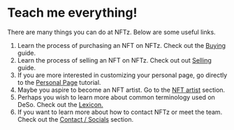 # Teach me everything!

There are many things you can do at NFTz. Below are some useful links.&#x20;

1. Learn the process of purchasing an NFT on NFTz. Check out the [Buying](../../nft/buying-nft-intro/) guide.
2. Learn the process of selling an NFT on NFTz. Check out out [Selling](../../nft/selling-nft-intro/) guide.
3. If you are more interested in customizing your personal page, go directly to the [Personal Page](../../creator-zone/creator-zone-intro/) tutorial.
4. Maybe you aspire to become an NFT artist. Go to the [NFT artist](../../nft-artist/how-to-become-an-nft-artist-intro/) section.
5. Perhaps you wish to learn more about common terminology used on DeSo. Check out the [Lexicon. ](../../troubleshoot/lexicon-intro.md)
6. If you want to learn more about how to contact NFTz or meet the team. Check out the [Contact / Socials](../../contact-socials/contact-social-intro/) section.
